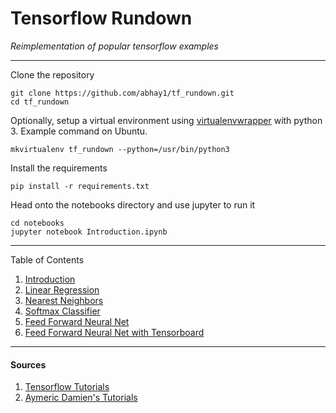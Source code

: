 # Tensorflow Rundown

*Reimplementation of popular tensorflow examples*

---
Clone the repository

	git clone https://github.com/abhay1/tf_rundown.git
	cd tf_rundown

Optionally, setup a virtual environment using [virtualenvwrapper](https://virtualenvwrapper.readthedocs.io/en/latest/) with python 3. Example command on Ubuntu.

	mkvirtualenv tf_rundown --python=/usr/bin/python3

Install the requirements

	pip install -r requirements.txt

Head onto the notebooks directory and use jupyter to run it

	cd notebooks
	jupyter notebook Introduction.ipynb

---

Table of Contents

 1. [Introduction](/notebooks/Introduction.ipynb)
 2. [Linear Regression](/notebooks/Linear%20Regression.ipynb)
 3. [Nearest Neighbors](/notebooks/Nearest%20Neighbors.ipynb)
 4. [Softmax Classifier](/notebooks/Logistic%20Regression.ipynb)
 5. [Feed Forward Neural Net](/notebooks/Feed%20Forward%20Neural%20Network.ipynb)
 6. [Feed Forward Neural Net with Tensorboard](/notebooks/Feed%20Forward%20Neural%20network%20with%20TensorBoard.ipynb)


---

#### Sources
 1. [Tensorflow Tutorials](https://github.com/tensorflow/tensorflow/tree/master/tensorflow/examples/tutorials)
 2. [Aymeric Damien's Tutorials](https://github.com/aymericdamien/TensorFlow-Examples)
